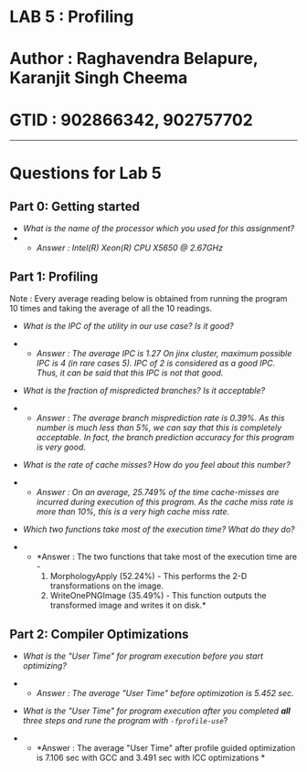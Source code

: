 # LAB 5         : Profiling
# Author        : Raghavendra Belapure, Karanjit Singh Cheema
# GTID          : 902866342, 902757702
----------------------
# Questions for Lab 5

## Part 0: Getting started

* *What is the name of the processor which you used for this assignment?*
* * *Answer : Intel(R) Xeon(R) CPU X5650  @ 2.67GHz*

Part 1: Profiling
---------------------

Note : Every average reading below is obtained from running the program 10 
       times and taking the average of all the 10 readings.

* *What is the IPC of the utility in our use case? Is it good?*
* * *Answer : The average IPC is 1.27
	 On jinx cluster, maximum possible IPC is 4 (in rare cases 5). IPC of 
	 2 is considered as a good IPC. Thus, it can be said that this IPC is
	 not that good.*

* *What is the fraction of mispredicted branches? Is it acceptable?*
* * *Answer : The average branch misprediction rate is 0.39%. As this number is much
	 less than 5%, we can say that this is completely acceptable. In fact,
	 the branch prediction accuracy for this program is very good.*

* *What is the rate of cache misses? How do you feel about this number?*
* * *Answer : On an average, 25.749% of the time cache-misses are incurred during 
	 execution of this program. As the cache miss rate is more than 10%,
	 this is a very high cache miss rate.*


* *Which two functions take most of the execution time? What do they do?*
* * *Answer : The two functions that take most of the execution time are -
	 1. MorphologyApply (52.24%) - This performs the 2-D transformations
	    on the image.
	 2. WriteOnePNGImage (35.49%) - This function outputs the transformed
	    image and writes it on disk.*

Part 2: Compiler Optimizations
------------------------------

* *What is the "User Time" for program execution before you start optimizing?*
* * *Answer : The average "User Time" before optimization is 5.452 sec.*

* *What is the "User Time" for program execution after you completed **all** three steps and rune the program with `-fprofile-use`*?
* * *Answer : The average "User Time" after profile guided optimization is 7.106 sec with GCC
	and 3.491 sec with ICC optimizations *
